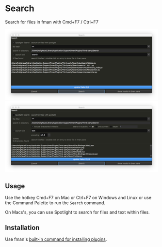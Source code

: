 # Search
Search for files in fman with Cmd+F7 / Ctrl+F7

![Screenshot](search1.png?raw=true "Screenshot")
![Screenshot](search2.png?raw=true "Screenshot")

## Usage
Use the hotkey Cmd+F7 on Mac or Ctrl+F7 on Windows and Linux 
or use the Command Palette to run the `Search` command.

On Macs's, you can use Spotlight to search for files and text within files.

## Installation
Use fman's
[built-in command for installing plugins](https://fman.io/docs/installing-plugins).
 
